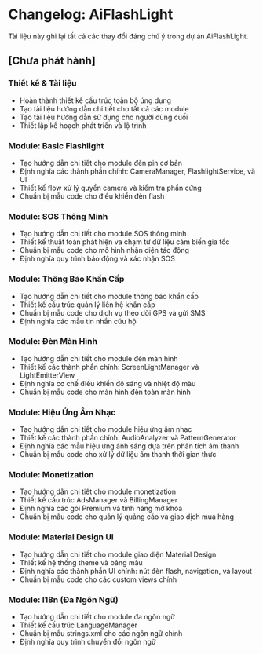 # Changelog: AiFlashLight

Tài liệu này ghi lại tất cả các thay đổi đáng chú ý trong dự án AiFlashLight.

## [Chưa phát hành]

### Thiết kế & Tài liệu
- Hoàn thành thiết kế cấu trúc toàn bộ ứng dụng
- Tạo tài liệu hướng dẫn chi tiết cho tất cả các module
- Tạo tài liệu hướng dẫn sử dụng cho người dùng cuối
- Thiết lập kế hoạch phát triển và lộ trình

### Module: Basic Flashlight
- Tạo hướng dẫn chi tiết cho module đèn pin cơ bản
- Định nghĩa các thành phần chính: CameraManager, FlashlightService, và UI
- Thiết kế flow xử lý quyền camera và kiểm tra phần cứng
- Chuẩn bị mẫu code cho điều khiển đèn flash

### Module: SOS Thông Minh
- Tạo hướng dẫn chi tiết cho module SOS thông minh
- Thiết kế thuật toán phát hiện va chạm từ dữ liệu cảm biến gia tốc
- Chuẩn bị mẫu code cho mô hình nhận diện tác động
- Định nghĩa quy trình báo động và xác nhận SOS

### Module: Thông Báo Khẩn Cấp
- Tạo hướng dẫn chi tiết cho module thông báo khẩn cấp
- Thiết kế cấu trúc quản lý liên hệ khẩn cấp
- Chuẩn bị mẫu code cho dịch vụ theo dõi GPS và gửi SMS
- Định nghĩa các mẫu tin nhắn cứu hộ

### Module: Đèn Màn Hình
- Tạo hướng dẫn chi tiết cho module đèn màn hình
- Thiết kế các thành phần chính: ScreenLightManager và LightEmitterView
- Định nghĩa cơ chế điều khiển độ sáng và nhiệt độ màu
- Chuẩn bị mẫu code cho màn hình đèn toàn màn hình

### Module: Hiệu Ứng Âm Nhạc
- Tạo hướng dẫn chi tiết cho module hiệu ứng âm nhạc
- Thiết kế các thành phần chính: AudioAnalyzer và PatternGenerator
- Định nghĩa các mẫu hiệu ứng ánh sáng dựa trên phân tích âm thanh
- Chuẩn bị mẫu code cho xử lý dữ liệu âm thanh thời gian thực

### Module: Monetization
- Tạo hướng dẫn chi tiết cho module monetization
- Thiết kế cấu trúc AdsManager và BillingManager
- Định nghĩa các gói Premium và tính năng mở khóa
- Chuẩn bị mẫu code cho quản lý quảng cáo và giao dịch mua hàng

### Module: Material Design UI
- Tạo hướng dẫn chi tiết cho module giao diện Material Design
- Thiết kế hệ thống theme và bảng màu
- Định nghĩa các thành phần UI chính: nút đèn flash, navigation, và layout
- Chuẩn bị mẫu code cho các custom views chính

### Module: I18n (Đa Ngôn Ngữ)
- Tạo hướng dẫn chi tiết cho module đa ngôn ngữ
- Thiết kế cấu trúc LanguageManager
- Chuẩn bị mẫu strings.xml cho các ngôn ngữ chính
- Định nghĩa quy trình chuyển đổi ngôn ngữ
